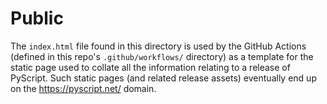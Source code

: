 # Public

The `index.html` file found in this directory is used by the GitHub Actions
(defined in this repo's `.github/workflows/` directory) as a template for the
static page used to collate all the information relating to a release of
PyScript. Such static pages (and related release assets) eventually end up on
the https://pyscript.net/ domain.